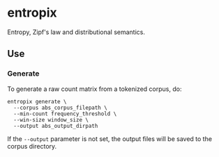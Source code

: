 # entropix
Entropy, Zipf's law and distributional semantics.

## Use

### Generate
To generate a raw count matrix from a tokenized corpus, do:
```
entropix generate \
  --corpus abs_corpus_filepath \
  --min-count frequency_threshold \
  --win-size window_size \
  --output abs_output_dirpath
```

If the `--output` parameter is not set, the output files will be saved to the corpus directory.
